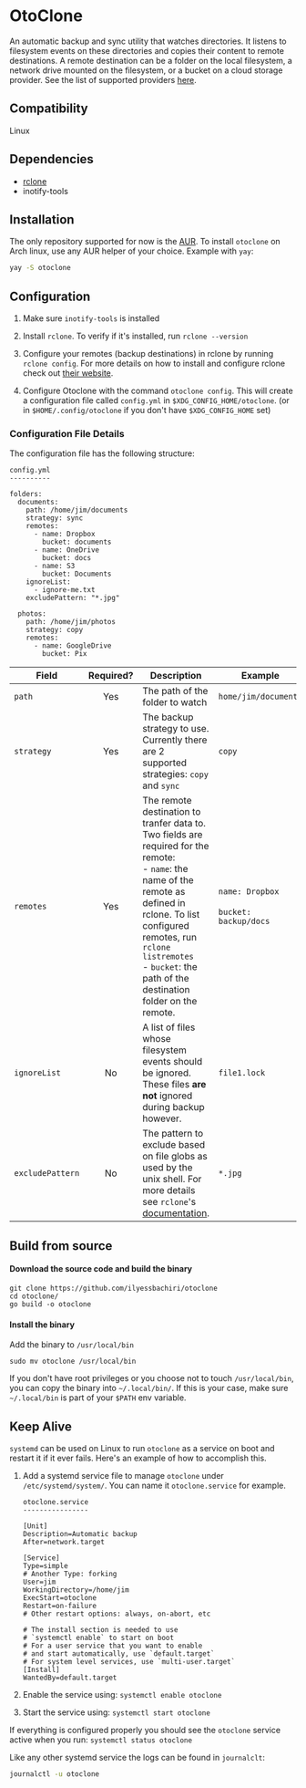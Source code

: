 # OtoClone

An automatic backup and sync utility that watches directories. It listens to
filesystem events on these directories and copies their content to remote
destinations. A remote destination can be a folder on the local filesystem, a
network drive mounted on the filesystem, or a bucket on a cloud storage
provider. See the list of supported providers [here](https://rclone.org/#providers). 

## Compatibility

Linux

## Dependencies

- [rclone](https://github.com/rclone/rclone)
- inotify-tools

## Installation

The only repository supported for now is the [AUR](https://aur.archlinux.org/otoclone.git). To install `otoclone` on Arch
linux, use any AUR helper of your choice. Example with `yay`:

```sh
yay -S otoclone
```

## Configuration

1. Make sure `inotify-tools` is installed

2. Install `rclone`. To verify if it's installed, run `rclone --version`

3. Configure your remotes (backup destinations) in rclone by running `rclone config`. For
   more details on how to install and configure rclone check out [their website](https://rclone.org/).

4. Configure Otoclone with the command `otoclone config`. This will create a
   configuration file called `config.yml` in `$XDG_CONFIG_HOME/otoclone`. (or in
   `$HOME/.config/otoclone` if you don't have `$XDG_CONFIG_HOME` set)

### Configuration File Details

The configuration file has the following structure:

   ```
   config.yml
   ----------
   
   folders:
     documents:
       path: /home/jim/documents
       strategy: sync
       remotes:
         - name: Dropbox
           bucket: documents
         - name: OneDrive
           bucket: docs
         - name: S3
           bucket: Documents
       ignoreList:
         - ignore-me.txt
       excludePattern: "*.jpg"

     photos:
       path: /home/jim/photos
       strategy: copy
       remotes:
         - name: GoogleDrive
           bucket: Pix
   ```

| Field            | Required? | Description                                                                                                                                                                                                                                                        | Example                                      |
|------------------|:---------:|--------------------------------------------------------------------------------------------------------------------------------------------------------------------------------------------------------------------------------------------------------------------|----------------------------------------------|
| `path`           |    Yes    | The path of the folder to watch                                                                                                                                                                                                                                    | `home/jim/documents`                         |
| `strategy`       |    Yes    | The backup strategy to use. Currently there are 2 supported strategies: `copy` and `sync`                                                                                                                                                                          | `copy`                                       |
| `remotes`        |    Yes    | The remote destination to tranfer data to. Two fields are required for the remote:<br>- `name`: the name of the remote as defined in rclone. To list configured remotes, run `rclone listremotes`<br>- `bucket`: the path of the destination folder on the remote. | `name: Dropbox`<br><br>`bucket: backup/docs` |
| `ignoreList`     |    No     | A list of files whose filesystem events should<br> be ignored. These files **are not** ignored during backup however.                                                                                                                                              | `file1.lock`                                 |
| `excludePattern` |    No     | The pattern to exclude based on file globs as used by the unix shell. For more details see `rclone`'s [documentation](https://rclone.org/filtering/).                                                                                                              | `*.jpg`                                      |


## Build from source

#### Download the source code and build the binary

```
git clone https://github.com/ilyessbachiri/otoclone
cd otoclone/
go build -o otoclone
```

#### Install the binary

Add the binary to `/usr/local/bin`
```
sudo mv otoclone /usr/local/bin
```

If you don't have root privileges or you choose not to touch `/usr/local/bin`, you can
copy the binary into `~/.local/bin/`. If this is your case, make sure
`~/.local/bin` is part of your `$PATH` env variable.

## Keep Alive

`systemd` can be used on Linux to run `otoclone` as a service on boot and
restart it if it ever fails. Here's an example of how to accomplish this.

1. Add a systemd service file to manage `otoclone` under `/etc/systemd/system/`.
   You can name it `otoclone.service` for example.

   ```
   otoclone.service
   ----------------
   
   [Unit]
   Description=Automatic backup
   After=network.target

   [Service]
   Type=simple
   # Another Type: forking
   User=jim
   WorkingDirectory=/home/jim
   ExecStart=otoclone
   Restart=on-failure
   # Other restart options: always, on-abort, etc

   # The install section is needed to use
   # `systemctl enable` to start on boot
   # For a user service that you want to enable
   # and start automatically, use `default.target`
   # For system level services, use `multi-user.target`
   [Install]
   WantedBy=default.target
   ```

2. Enable the service using: `systemctl enable otoclone`
3. Start the service using: `systemctl start otoclone`

If everything is configured properly you should see the `otoclone` service
active when you run: `systemctl status otoclone`

Like any other systemd service the logs can be found in `journalclt`:

```sh
journalctl -u otoclone
```

